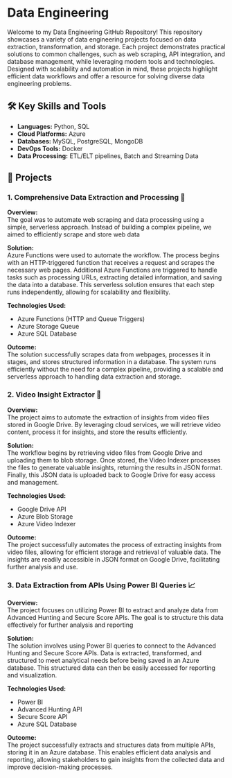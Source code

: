 # Data Engineering 

Welcome to my Data Engineering GitHub Repository! This repository showcases a variety of data engineering projects focused on data extraction, transformation, and storage. Each project demonstrates practical solutions to common challenges, such as web scraping, API integration, and database management, while leveraging modern tools and technologies. Designed with scalability and automation in mind, these projects highlight efficient data workflows and offer a resource for solving diverse data engineering problems.

## 🛠️ Key Skills and Tools

- **Languages:** Python, SQL
- **Cloud Platforms:** Azure 
- **Databases:** MySQL, PostgreSQL, MongoDB  
- **DevOps Tools:** Docker
- **Data Processing:** ETL/ELT pipelines, Batch and Streaming Data

## 📂 Projects

### 1. **Comprehensive Data Extraction and Processing** 🔄

**Overview:**  
The goal was to automate web scraping and data processing using a simple, serverless approach. Instead of building a complex pipeline, we aimed to efficiently scrape and store web data

**Solution:**  
Azure Functions were used to automate the workflow. The process begins with an HTTP-triggered function that receives a request and scrapes the necessary web pages. Additional Azure Functions are triggered to handle tasks such as processing URLs, extracting detailed information, and saving the data into a database. This serverless solution ensures that each step runs independently, allowing for scalability and flexibility.

**Technologies Used:**  
- Azure Functions (HTTP and Queue Triggers)
- Azure Storage Queue
- Azure SQL Database

**Outcome:**  
The solution successfully scrapes data from webpages, processes it in stages, and stores structured information in a database. The system runs efficiently without the need for a complex pipeline, providing a scalable and serverless approach to handling data extraction and storage.


### 2. **Video Insight Extractor** 🎥

**Overview:**   
The project aims to automate the extraction of insights from video files stored in Google Drive. By leveraging cloud services, we will retrieve video content, process it for insights, and store the results efficiently.

**Solution:**  
The workflow begins by retrieving video files from Google Drive and uploading them to blob storage. Once stored, the Video Indexer processes the files to generate valuable insights, returning the results in JSON format. Finally, this JSON data is uploaded back to Google Drive for easy access and management.

**Technologies Used:**  
- Google Drive API
- Azure Blob Storage
- Azure Video Indexer

**Outcome:**  
The project successfully automates the process of extracting insights from video files, allowing for efficient storage and retrieval of valuable data. The insights are readily accessible in JSON format on Google Drive, facilitating further analysis and use.

### 3. **Data Extraction from APIs Using Power BI Queries**  📈

**Overview:**  
The project focuses on utilizing Power BI to extract and analyze data from Advanced Hunting and Secure Score APIs. The goal is to structure this data effectively for further analysis and reporting

**Solution:**  
The solution involves using Power BI queries to connect to the Advanced Hunting and Secure Score APIs. Data is extracted, transformed, and structured to meet analytical needs before being saved in an Azure database. This structured data can then be easily accessed for reporting and visualization.

**Technologies Used:**  
- Power BI
- Advanced Hunting API
- Secure Score API
- Azure SQL Database

**Outcome:**  
The project successfully extracts and structures data from multiple APIs, storing it in an Azure database. This enables efficient data analysis and reporting, allowing stakeholders to gain insights from the collected data and improve decision-making processes.



